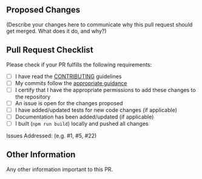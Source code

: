 ## Proposed Changes

(Describe your changes here to communicate why this pull request should get merged. What does it do, and why?)

## Pull Request Checklist

Please check if your PR fulfills the following requirements:

-   [ ] I have read the [CONTRIBUTING](https://github.com/M-Scott-Lassiter/jest-geojson/blob/main/CONTRIBUTING.md) guidelines
-   [ ] My commits follow the [appropriate guidance](https://github.com/M-Scott-Lassiter/jest-geojson/blob/main/CONTRIBUTING.md#commits)
-   [ ] I certify that I have the appropriate permissions to add these changes to the repository
-   [ ] An issue is open for the changes proposed
-   [ ] I have added/updated tests for new code changes (if applicable)
-   [ ] Documentation has been added/updated (if applicable)
-   [ ] I built (`npm run build`) locally and pushed all changes

Issues Addressed: (e.g. #1, #5, #22)

## Other Information

Any other information important to this PR.
